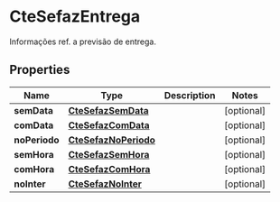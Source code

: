 

# CteSefazEntrega

Informações ref. a previsão de entrega.

## Properties

| Name | Type | Description | Notes |
|------------ | ------------- | ------------- | -------------|
|**semData** | [**CteSefazSemData**](CteSefazSemData.md) |  |  [optional] |
|**comData** | [**CteSefazComData**](CteSefazComData.md) |  |  [optional] |
|**noPeriodo** | [**CteSefazNoPeriodo**](CteSefazNoPeriodo.md) |  |  [optional] |
|**semHora** | [**CteSefazSemHora**](CteSefazSemHora.md) |  |  [optional] |
|**comHora** | [**CteSefazComHora**](CteSefazComHora.md) |  |  [optional] |
|**noInter** | [**CteSefazNoInter**](CteSefazNoInter.md) |  |  [optional] |



